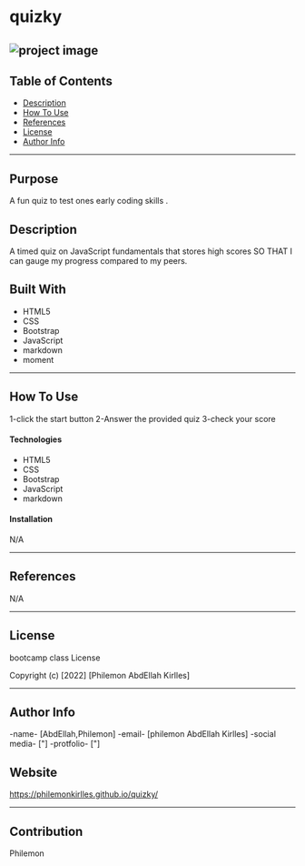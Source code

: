 # quizky

<!-- # project name -->

![project image]()
---

## Table of Contents

- [Description](#description)
- [How To Use](#how-to-use)
- [References](#references)
- [License](#license)
- [Author Info](#author-info)

---
## Purpose
A fun quiz to test ones early coding skills . 

## Description
A timed quiz on JavaScript fundamentals that stores high scores
SO THAT I can gauge my progress compared to my peers.

## Built With
* HTML5
* CSS
* Bootstrap
* JavaScript
* markdown
* moment 
---

## How To Use
1-click the start button
2-Answer the provided quiz
3-check your score

#### Technologies
* HTML5
* CSS
* Bootstrap
* JavaScript
* markdown

#### Installation
N/A

---

## References
N/A

---

## License

bootcamp class License

Copyright (c) [2022] [Philemon AbdEllah Kirlles]

---

## Author Info


-name- [AbdEllah,Philemon]
-email- [philemon AbdEllah Kirlles]
-social media- ["]
-protfolio- ["]

## Website
 https://philemonkirlles.github.io/quizky/

---

## Contribution
Philemon

